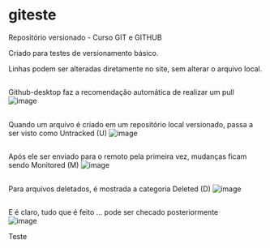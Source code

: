 # giteste
 Repositório versionado - Curso GIT e GITHUB

Criado para testes de versionamento básico.

Linhas podem ser alteradas diretamente no site, sem alterar o arquivo local.

##
Github-desktop faz a recomendação automática de realizar um pull
![image](https://user-images.githubusercontent.com/74252566/133832158-85e144d6-b9dc-4e92-99b2-1ea9f63c4b52.png)

##
Quando um arquivo é criado em um repositório local versionado, passa a ser visto como Untracked (U)
![image](https://user-images.githubusercontent.com/74252566/133833615-f621ed7d-78a6-466c-91fe-802efcadd775.png)

##
Após ele ser enviado para o remoto pela primeira vez, mudanças ficam sendo Monitored (M)
![image](https://user-images.githubusercontent.com/74252566/133833705-3bd5f5f0-ed0d-4cc6-93d0-7f2670170fe5.png)

##
Para arquivos deletados, é mostrada a categoria Deleted (D)
![image](https://user-images.githubusercontent.com/74252566/133833782-ade6ec44-22bc-49ce-8f24-ca3a821f8105.png)

##
E é claro, tudo que é feito ... pode ser checado posteriormente </br>
![image](https://user-images.githubusercontent.com/74252566/133834047-577167fb-df6d-4969-a59a-c40173b65029.png)

Teste
